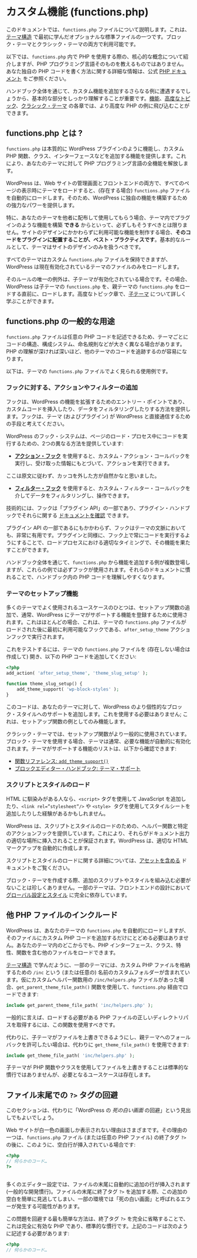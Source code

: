 <!-- 
# Custom Functionality (functions.php)
 -->

# カスタム機能 (functions.php)

<!-- 
This document will introduce you to the `functions.php` file. It is one of the optional standard files you first learned about in [Theme Structure](https://developer.wordpress.org/themes/core-concepts/theme-structure/). Both block and classic themes can utilize it.
 -->

このドキュメントでは、`functions.php` ファイルについて説明します。これは、[テーマ構造](https://developer.wordpress.org/themes/core-concepts/theme-structure/) で最初に学んだオプショナルな標準ファイルの一つです。ブロック・テーマとクラシック・テーマの両方で利用可能です。

<!-- 
The following will introduce you to the core concepts around using PHP within `functions.php`, but it will not teach you the PHP programming language itself. You can visit the official [PHP documentation](https://www.php.net/) for more information on how to write your own PHP code.
 -->

以下では、`functions.php` 内で PHP を使用する際の、核心的な概念について紹介しますが、PHP プログラミング言語そのものを教えるものではありません。あなた独自の PHP コードを書く方法に関する詳細な情報は、公式 [PHP ドキュメント](https://www.php.net/) をご参照ください。

<!-- 
Throughout the handbook, you will encounter more examples where you will add custom functionality, so getting the basics down is important. You can jump into more advanced PHP examples in the [Features](https://developer.wordpress.org/themes/features/), [Advanced Topics](https://developer.wordpress.org/themes/advanced-topics/), and [Classic Themes](https://developer.wordpress.org/themes/classic-themes/) chapters.
 -->

ハンドブック全体を通じて、カスタム機能を追加するさらなる例に遭遇するでしょうから、基本的な部分をしっかり理解することが重要です。[機能](https://developer.wordpress.org/themes/features/)、[高度なトピック](https://developer.wordpress.org/themes/advanced-topics/)、[クラシック・テーマ](https://developer.wordpress.org/themes/classic-themes/) の各章では、より高度な PHP の例に飛び込むことができます。

<!-- 
## What is functions.php?
 -->

## functions.php とは ?

<!-- 
The `functions.php` essentially acts like a WordPress plugin, letting you add custom PHP functions, classes, interfaces, and more. It opens up the entirety of the PHP programming language to your theme.
 -->

`functions.php` は本質的に WordPress プラグインのように機能し、カスタム PHP 関数、クラス、インターフェースなどを追加する機能を提供します。これにより、あなたのテーマに対して PHP プログラミング言語の全機能を解放します。

<!-- 
WordPress automatically loads the `functions.php` file (if it exists) as soon as it loads the theme on all page views on both the admin and front-end of the website. So it provides you with a lot of power to build unique features around WordPress.
 -->

WordPress は、Web サイトの管理画面とフロントエンドの両方で、すべてのページの表示時にテーマをロードすると、(存在する場合) `functions.php` ファイルを自動的にロードします。そのため、WordPress に独自の機能を構築するための強力なパワーを提供します。

<!-- 
Just because you *can* build plugin-like features in a theme doesn’t mean you always should, particularly if you are distributing your theme to others to use. If you are creating features that should be available regardless of the site’s design, **it is best practice to put the code in a plugin**. The rule of thumb is that themes should only deal with the site’s design.
 -->

特に、あなたのテーマを他者に配布して使用してもらう場合、テーマ内でプラグインのような機能を構築 **できる** からといって、必ずしもそうすべきとは限りません。サイトのデザインにかかわらずに利用可能な機能を制作する場合、**そのコードをプラグインに配置することが、ベスト・プラクティスです**。基本的なルールとして、テーマはサイトのデザインのみを扱うべきです。

<!-- 
While all themes can have a custom `functions.php` file, WordPress will only load the currently active theme’s.
 -->

すべてのテーマはカスタム `functions.php` ファイルを保持できますが、WordPress は現在有効化されているテーマのファイルのみをロードします。

<!-- 
The only caveat to that rule is when a child theme is active. In that case, WordPress loads the child theme’s `functions.php` just before loading the parent theme’s `functions.php`. You can learn more about [child themes](https://developer.wordpress.org/themes/advanced-topics/child-themes/) in the Advanced Topics chapter.
 -->

そのルールの唯一の例外は、子テーマが有効化されている場合です。その場合、WordPress は子テーマの `functions.php` を、親テーマの `functions.php` をロードする直前に、ロードします。高度なトピック章で、[子テーマ](https://developer.wordpress.org/themes/advanced-topics/child-themes/) について詳しく学ぶことができます。

<!-- 
## Common uses for functions.php
 -->

## functions.php の一般的な用途

<!-- 
Because the `functions.php` file lets you write any PHP, you will often see themes with wildly different code, organizational systems, naming conventions, and more. The deeper your understanding of PHP, the easier it will be to follow the code from other themes.
 -->

`functions.php` ファイルは任意の PHP コードを記述できるため、テーマごとにコードの構造、構成システム、命名規則などが大きく異なる場合があります。PHP の理解が深ければ深いほど、他のテーマのコードを追跡するのが容易になります。

<!-- 
The following are some uses you will often find in a theme’s `functions.php` file. 
 -->

以下は、テーマの `functions.php` ファイルでよく見られる使用例です。

<!-- 
### Adding actions or filters to hooks
 -->

### フックに対する、アクションやフィルターの追加

<!-- 
Hooks are the entry point to extending WordPress’ functionality, providing you with a way to inject custom code or filter data. Think of them as a way for themes (and plugins) to communicate directly with WordPress.
 -->

フックは、WordPress の機能を拡張するためのエントリー・ポイントであり、カスタムコードを挿入したり、データをフィルタリングしたりする方法を提供します。フックは、テーマ (およびプラグイン) が WordPress と直接通信するための手段と考えてください。

<!-- 
WordPress’ hooks system offers two different methods for executing your code during the page loading process:
 -->

WordPress のフック・システムは、ページのロード・プロセス中にコードを実行するための、2つの異なる方法を提供しています:

<!-- 
*   [**Action hooks**](https://developer.wordpress.org/plugins/hooks/actions/) allow you to run a custom action callback and “act on” the information that it receives.
*   [**Filter hooks**](https://developer.wordpress.org/plugins/hooks/filters/) let you filter data via a custom filter callback and manipulate it.
 -->

*   [**アクション・フック**](https://developer.wordpress.org/plugins/hooks/actions/) を使用すると、カスタム・アクション・コールバックを実行し、受け取った情報にもとづいて、アクションを実行できます。

ここは原文に従わず、カッコを外した方が自然かなと思いました。
*   [**フィルター・フック**](https://developer.wordpress.org/plugins/hooks/filters/) を使用すると、カスタム・フィルター・コールバックを介してデータをフィルタリングし、操作できます。

<!-- 
Technically, hooks are a part of the Plugin API, and you can [read the documentation](https://developer.wordpress.org/plugins/hooks/) on them in the Plugin Handbook.
 -->

技術的には、フックは「プラグイン API」の一部であり、プラグイン・ハンドブックでそれらに関する [ドキュメントを確認](https://developer.wordpress.org/plugins/hooks/) できます。

<!-- 
Despite being in the Plugin API, hooks are also extremely useful in the context of themes. Like plugins, you should always run your code on a hook so that it performs its functionality at the appropriate point in the load process.
 -->

プラグイン API の一部であるにもかかわらず、フックはテーマの文脈においても、非常に有用です。プラグインと同様に、フック上で常にコードを実行するようにすることで、ロードプロセスにおける適切なタイミングで、その機能を果たすことができます。

<!-- 
Throughout this handbook, you will see examples of adding features or functionality from `functions.php`, and these examples will always use a hook. Familiarizing yourself with their documentation will make it easier to understand PHP code in the handbook.
 -->

ハンドブック全体を通じて、`functions.php` から機能を追加する例が複数登場しますが、これらの例では必ずフックが使用されます。それらのドキュメントに慣れることで、ハンドブック内の PHP コードを理解しやすくなります。

<!-- 
### Theme setup function
 -->

### テーマのセットアップ機能

<!-- 
One common use case for many themes is adding a setup function, which is generally used to register theme-supported features with WordPress. This is almost always executed on the `after_setup_theme` action hook, which is the first hook available after a theme’s `functions.php` file has been loaded.
 -->

多くのテーマでよく使用されるユースケースのひとつは、セットアップ関数の追加で、通常、WordPress にテーマがサポートする機能を登録するために使用されます。これはほとんどの場合、これは、テーマの `functions.php` ファイルがロードされた後に最初に利用可能なフックである、`after_setup_theme` アクションフックで実行されます。

<!-- 
To test this, open your theme’s `functions.php` file (create one if it doesn’t exist), and add the following PHP code:
 -->

これをテストするには、テーマの `functions.php` ファイルを (存在しない場合は作成して) 開き、以下の PHP コードを追加してください:

<!-- 
```php
<?php
add_action( 'after_setup_theme', 'theme_slug_setup' );

function theme_slug_setup() {
	add_theme_support( 'wp-block-styles' );
}
```
 -->

```php
<?php
add_action( 'after_setup_theme', 'theme_slug_setup' );

function theme_slug_setup() {
	add_theme_support( 'wp-block-styles' );
}
```

<!-- 
This code adds support for WordPress’ more-opinionated block styles to your theme. You do not have to use this; it is merely serving as an example of what a setup function might look like.
 -->

このコードは、あなたのテーマに対して、WordPress のより個性的なブロック・スタイルへのサポートを追加します。これを使用する必要はありません; これは、セットアップ関数の例としてのみ機能します。

<!-- 
Setup functions are more common in classic themes. When using a block theme, the theme is often automatically opted into the features needed. You can find a list of theme-supported features here:
 -->

クラシック・テーマでは、セットアップ関数がより一般的に使用されています。ブロック・テーマを使用する場合、テーマは通常、必要な機能が自動的に有効化されます。テーマがサポートする機能のリストは、以下から確認できます:

<!-- 
*   [Function Reference: `add_theme_support()`](https://developer.wordpress.org/reference/functions/add_theme_support/)
*   [Block Editor Handbook: Theme Support](https://developer.wordpress.org/block-editor/how-to-guides/themes/theme-support/)
 -->

*   [関数リファレンス: `add_theme_support()`](https://developer.wordpress.org/reference/functions/add_theme_support/)
*   [ブロックエディター・ハンドブック: テーマ・サポート](https://developer.wordpress.org/block-editor/how-to-guides/themes/theme-support/)

<!-- 
### Loading scripts and styles
 -->

### スクリプトとスタイルのロード

<!-- 
If you are familiar with HTML, you will likely have come across adding JavaScript via the `<script>` tag or stylesheets via the `<link rel=”stylesheet”/>` or `<style>`  tags.
 -->

HTML に馴染みがある人なら、`<script>` タグを使用して JavaScript を追加したり、`<link rel=”stylesheet”/>` や `<style>`  タグを使用してスタイルシートを追加したりした経験があるかもしれません。

<!-- 
WordPress provides helper functions and specific action hooks for loading scripts and styles. This ensures that they are injected at the appropriate place in the document output. WordPress creates the appropriate HTML markup for you.
 -->

WordPress は、スクリプトとスタイルのロードのための、ヘルパー関数と特定のアクションフックを提供しています。これにより、それらがドキュメント出力の適切な場所に挿入されることが保証されます。WordPress は、適切な HTML マークアップを自動的に作成します。

<!-- 
You can learn more about loading scripts and styles in the [Including Assets](https://developer.wordpress.org/themes/core-conepts/including-assets/) documentation.
 -->

スクリプトとスタイルのロードに関する詳細については、[アセットを含める](https://developer.wordpress.org/themes/core-conepts/including-assets/) ドキュメントをご覧ください。

<!-- 
It is not uncommon when building block themes to have no need of including additional scripts/styles. Some themes rely entirely on [Global Settings and Styles](https://developer.wordpress.org/themes/core-concepts/global-settings-and-styles/) for the front-end design.
 -->

ブロック・テーマを作成する際、追加のスクリプトやスタイルを組み込む必要がないことは珍しくありません。一部のテーマは、フロントエンドの設計において [グローバル設定とスタイル](https://developer.wordpress.org/themes/core-concepts/global-settings-and-styles/) に完全に依存しています。

<!-- 
## Including other PHP files
 -->

## 他 PHP ファイルのインクルード

<!-- 
WordPress will automatically load your theme’s `functions.php` for you, but you are not limited to only adding custom PHP code in that file. You can load other files with PHP interfaces, classes, traits, and functions from elsewhere in your theme.
 -->

WordPress は、あなたのテーマの `functions.php` を自動的にロードしますが、そのファイルにカスタム PHP コードを追加するだけにとどめる必要はありません。あなたのテーマ内のどこからでも、PHP インターフェース、クラス、特性、関数を含む他のファイルをロードできます。

<!-- 
As you learned in [Theme Structure](https://developer.wordpress.org/themes/core-concepts/theme-structure/), some themes include a custom folder named `/inc` (or any custom folder) to store custom PHP files. Let’s assume you had an `/inc/helpers.php` file for custom helper functions, you could load it via `functions.php` using the `get_parent_theme_file_path()` function:
 -->

[テーマ構造](https://developer.wordpress.org/themes/core-concepts/theme-structure/) で学んだように、一部のテーマには、カスタム PHP ファイルを格納するための `/inc` という (または任意の) 名前のカスタムフォルダーが含まれています。仮にカスタムヘルパー関数用の `/inc/helpers.php` ファイルがあった場合、`get_parent_theme_file_path()` 関数を使用して、`functions.php` 経由でロードできます:

<!-- 
```php
include get_parent_theme_file_path( 'inc/helpers.php' );
```
 -->

```php
include get_parent_theme_file_path( 'inc/helpers.php' );
```

<!-- 
Generally speaking, you should use this function to get the correct directory path to any PHP file you need to load.
 -->

一般的に言えば、ロードする必要がある PHP ファイルの正しいディレクトリパスを取得するには、この関数を使用すべきです。

<!-- 
Alternatively, if you wanted to allow a child theme to override the file with a fallback to the parent theme, you could use `get_theme_file_path()` instead:
 -->

代わりに、子テーマがファイルを上書きできるようにし、親テーマへのフォールバックを許可したい場合は、代わりに `get_theme_file_path()` を使用できます:

<!-- 
```php
include get_theme_file_path( 'inc/helpers.php' );
```
 -->

```php
include get_theme_file_path( 'inc/helpers.php' );
```

<!-- 
It’s not standard practice to let child theme’s override files with PHP functions or classes, but there are use cases where it’s needed.
 -->

子テーマが PHP 関数やクラスを使用してファイルを上書きすることは標準的な慣行ではありませんが、必要となるユースケースは存在します。

<!-- 
## Avoid closing ?> tags at the end of files
 -->

## ファイル末尾での `?>` タグの回避

<!-- 
This section could otherwise be titled “How to avoid the dreaded WordPress *white screen of death*.”
 -->

このセクションは、代わりに「WordPress の *死の白い画面* の回避」という見出しでもよいでしょう。

<!-- 
There are various reasons that you might see a broken site with nothing but a white screen. One of those reasons is when the `functions.php` file (or any PHP file) has whitespace following its closing `?>` tag like this:
 -->

Web サイトが白一色の画面しか表示されない理由はさまざまです。その理由の一つは、`functions.php` ファイル (または任意の PHP ファイル) の終了タグ `?>` の後に、このように、空白行が挿入されている場合です:

<!-- 
```php
<?php
// some code...
?>
 
```
 -->

```php
<?php
// 何らかのコード…
?>
 
```

<!-- 
Many editor configurations will automatically add an extra line at the end of files (a common development practice). When you add a closing `?>` tag at the end of the file, it can be easy to miss this extra whitespace, which may cause the “white screen of death” in some environments.
 -->

多くのエディター設定では、ファイルの末尾に自動的に追加の行が挿入されます (一般的な開発慣行)。ファイルの末尾に終了タグ `?>` を追加する際、この追加の空白を簡単に見逃してしまい、一部の環境では「死の白い画面」と呼ばれるエラーが発生する可能性があります。

<!-- 
The easiest way to avoid this issue is to leave the closing `?>` tag out altogether, which is perfectly valid PHP and standard practice. The above code should be written as:
 -->

この問題を回避する最も簡単な方法は、終了タグ `?>` を完全に省略することで、これは完全に有効な PHP であり、標準的な慣行です。上記のコードは次のように記述する必要があります:

<!-- 
```php
<?php
// some code...
 
```
 -->

```php
<?php
// 何らかのコード…
 
```